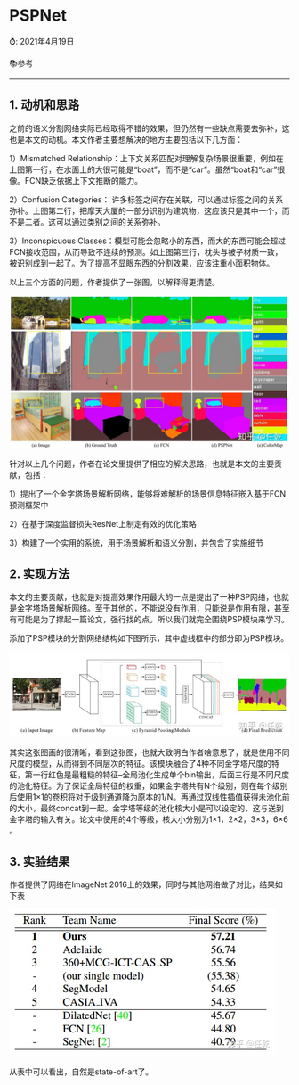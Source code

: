 # PSPNet

⌚️: 2021年4月19日

📚参考

---

## 1. 动机和思路

之前的语义分割网络实际已经取得不错的效果，但仍然有一些缺点需要去弥补，这也是本文的动机。本文作者主要想解决的地方主要包括以下几方面：

1）Mismatched Relationship：上下文关系匹配对理解复杂场景很重要，例如在上图第一行，在水面上的大很可能是“boat”，而不是“car”。虽然“boat和“car”很像。FCN缺乏依据上下文推断的能力。

2）Confusion Categories： 许多标签之间存在关联，可以通过标签之间的关系弥补。上图第二行，把摩天大厦的一部分识别为建筑物，这应该只是其中一个，而不是二者。这可以通过类别之间的关系弥补。

3）Inconspicuous Classes：模型可能会忽略小的东西，而大的东西可能会超过FCN接收范围，从而导致不连续的预测。如上图第三行，枕头与被子材质一致，被识别成到一起了。为了提高不显眼东西的分割效果，应该注重小面积物体。

以上三个方面的问题，作者提供了一张图，以解释得更清楚。

![img](imgs/v2-26f461e0295f5f60b36f97e3a4ab55ff_720w.jpg)

针对以上几个问题，作者在论文里提供了相应的解决思路，也就是本文的主要贡献，包括：

1）提出了一个金字塔场景解析网络，能够将难解析的场景信息特征嵌入基于FCN预测框架中

2）在基于深度监督损失ResNet上制定有效的优化策略

3）构建了一个实用的系统，用于场景解析和语义分割，并包含了实施细节

## 2. 实现方法

本文的主要贡献，也就是对提高效果作用最大的一点是提出了一种PSP网络，也就是金字塔场景解析网络。至于其他的，不能说没有作用，只能说是作用有限，甚至有可能是为了撑起一篇论文，强行找的点。所以我们就完全围绕PSP模块来学习。

添加了PSP模块的分割网络结构如下图所示，其中虚线框中的部分即为PSP模块。

![img](imgs/v2-90038fbc138ae1f5e49b3eb60e4fa19e_720w.jpg)

其实这张图画的很清晰，看到这张图，也就大致明白作者啥意思了，就是使用不同尺度的模型，从而得到不同层次的特征。该模块融合了4种不同金字塔尺度的特征，第一行红色是最粗糙的特征–全局池化生成单个bin输出，后面三行是不同尺度的池化特征。为了保证全局特征的权重，如果金字塔共有N个级别，则在每个级别后使用1×1的卷积将对于级别通道降为原本的1/N。再通过双线性插值获得未池化前的大小，最终concat到一起。金字塔等级的池化核大小是可以设定的，这与送到金字塔的输入有关。论文中使用的4个等级，核大小分别为1×1，2×2，3×3，6×6 。

## 3. 实验结果

作者提供了网络在ImageNet 2016上的效果，同时与其他网络做了对比，结果如下表

![img](imgs/v2-068cd1268dd150e2a31f2965f0b69554_720w.jpg)

从表中可以看出，自然是state-of-art了。